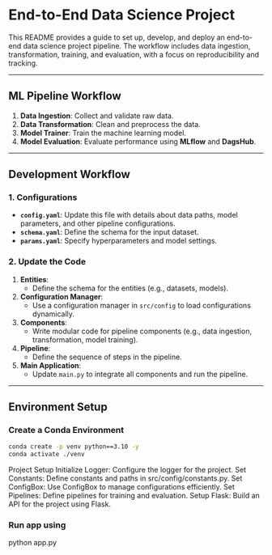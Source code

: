 # End-to-End Data Science Project

This README provides a guide to set up, develop, and deploy an end-to-end data science project pipeline. The workflow includes data ingestion, transformation, training, and evaluation, with a focus on reproducibility and tracking.

---

## **ML Pipeline Workflow**
1. **Data Ingestion**: Collect and validate raw data.
2. **Data Transformation**: Clean and preprocess the data.
3. **Model Trainer**: Train the machine learning model.
4. **Model Evaluation**: Evaluate performance using **MLflow** and **DagsHub**.

---

## **Development Workflow**
### **1. Configurations**
- **`config.yaml`**: Update this file with details about data paths, model parameters, and other pipeline configurations.
- **`schema.yaml`**: Define the schema for the input dataset.
- **`params.yaml`**: Specify hyperparameters and model settings.

### **2. Update the Code**
1. **Entities**:
   - Define the schema for the entities (e.g., datasets, models).
2. **Configuration Manager**:
   - Use a configuration manager in `src/config` to load configurations dynamically.
3. **Components**:
   - Write modular code for pipeline components (e.g., data ingestion, transformation, model training).
4. **Pipeline**:
   - Define the sequence of steps in the pipeline.
5. **Main Application**:
   - Update `main.py` to integrate all components and run the pipeline.

---

## **Environment Setup**
### Create a Conda Environment
```bash
conda create -p venv python==3.10 -y
conda activate ./venv  
```

Project Setup
Initialize Logger: Configure the logger for the project.
Set Constants: Define constants and paths in src/config/constants.py.
Set ConfigBox: Use ConfigBox to manage configurations efficiently.
Set Pipelines:
Define pipelines for training and evaluation.
Setup Flask: Build an API for the project using Flask.


### **Run app using**
python app.py
